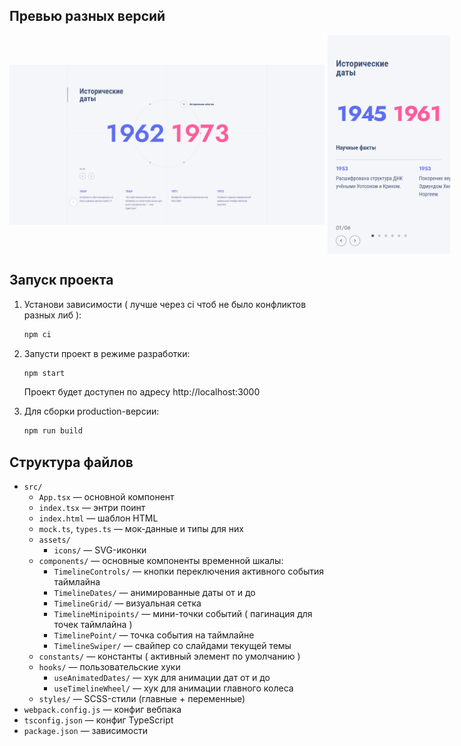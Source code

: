 ## Превью разных версий

<div align="center" style="display: flex; align-items: flex-start; gap: 5px; height: 350px;">
  <img src="src/assets/preview.png" alt="Preview" style="height: 100%; flex-grow: 1; object-fit: contain;"/>
  <img src="src/assets/preview-mobile.png" alt="Preview Mobile" style="height: 100%;"/>
</div>

## Запуск проекта

1. Установи зависимости ( лучше через ci чтоб не было конфликтов разных либ ):
     ```bash
     npm ci
     ```
2. Запусти проект в режиме разработки:

     ```bash
     npm start
     ```

     Проект будет доступен по адресу http://localhost:3000

3. Для сборки production-версии:
     ```bash
     npm run build
     ```

## Структура файлов

-    `src/`
     -    `App.tsx` — основной компонент
     -    `index.tsx` — энтри поинт
     -    `index.html` — шаблон HTML
     -    `mock.ts`, `types.ts` — мок-данные и типы для них
     -    `assets/`
          -    `icons/` — SVG-иконки
     -    `components/` — основные компоненты временной шкалы:
          -    `TimelineControls/` — кнопки переключения активного события таймлайна
          -    `TimelineDates/` — анимированные даты от и до
          -    `TimelineGrid/` — визуальная сетка
          -    `TimelineMinipoints/` — мини-точки событий ( пагинация для точек таймлайна )
          -    `TimelinePoint/` — точка события на таймлайне
          -    `TimelineSwiper/` — свайпер со слайдами текущей темы
     -    `constants/` — константы ( активный элемент по умолчанию )
     -    `hooks/` — пользовательские хуки
          -    `useAnimatedDates/` — хук для анимации дат от и до
          -    `useTimelineWheel/` — хук для анимации главного колеса
     -    `styles/` — SCSS-стили (главные + переменные)
-    `webpack.config.js` — конфиг вебпака
-    `tsconfig.json` — конфиг TypeScript
-    `package.json` — зависимости

